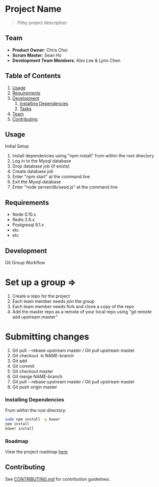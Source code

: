 # Project Name

> Pithy project description

## Team

  - __Product Owner__: Chris Choi
  - __Scrum Master__: Sean Ho
  - __Development Team Members__: Alex Lee & Lynn Chen

## Table of Contents

1. [Usage](#Usage)
1. [Requirements](#requirements)
1. [Development](#development)
    1. [Installing Dependencies](#installing-dependencies)
    1. [Tasks](#tasks)
1. [Team](#team)
1. [Contributing](#contributing)

## Usage

Initial Setup
1. Install dependencies using "npm install" from within the root directory
2. Log in to the Mysql database 
3. Drop database job (if exists)
4. Create database job 
5. Enter "npm start" at the command line 
6. Exit the Mysql database
7. Enter "node server/db/seed.js" at the command line

## Requirements

- Node 0.10.x
- Redis 2.6.x
- Postgresql 9.1.x
- etc
- etc

## Development

Git Group Workflow

# Set up a group => 
1. Create a repo for the project
2. Each team member needs join the group
3. Each team member needs fork and clone a copy of the repo
4. Add the master repo as a remote of your local repo using "git remote add upstream master"

# Submitting changes
1. Git pull --rebase upstream master / Git pull upstream master
2. Git checkout -b NAME-branch
3. Git add
4. Git commit
5. Git checkout master
6. Git merge NAME-branch
7. Git pull --rebase upstream master / Git pull upstream master
8. Git push origin master

### Installing Dependencies

From within the root directory:

```sh
sudo npm install -g bower
npm install
bower install
```

### Roadmap

View the project roadmap [here](LINK_TO_PROJECT_ISSUES)


## Contributing

See [CONTRIBUTING.md](CONTRIBUTING.md) for contribution guidelines.
